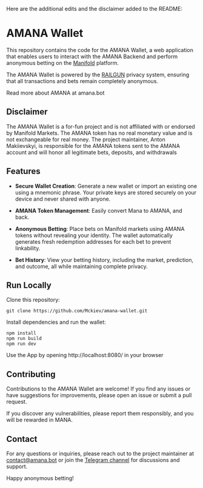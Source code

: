 Here are the additional edits and the disclaimer added to the README:

# AMANA Wallet

This repository contains the code for the AMANA Wallet, a web application that enables users to interact with the AMANA Backend and perform anonymous betting on the [Manifold](https://manifold.markets?referrer=AMANABOT) platform.

The AMANA Wallet is powered by the [RAILGUN](ipns://www.railgun.org/) privacy system, ensuring that all transactions and bets remain completely anonymous.

Read more about AMANA at amana.bot

## Disclaimer

The AMANA Wallet is a for-fun project and is not affiliated with or endorsed by Manifold Markets. The AMANA token has no real monetary value and is not exchangeable for real money. The project maintainer, Anton Makiievskyi, is responsible for the AMANA tokens sent to the AMANA account and will honor all legitimate bets, deposits, and withdrawals

## Features

- **Secure Wallet Creation**: Generate a new wallet or import an existing one using a mnemonic phrase. Your private keys are stored securely on your device and never shared with anyone.

- **AMANA Token Management**: Easily convert Mana to AMANA, and back.

- **Anonymous Betting**: Place bets on Manifold markets using AMANA tokens without revealing your identity. The wallet automatically generates fresh redemption addresses for each bet to prevent linkability.

- **Bet History**: View your betting history, including the market, prediction, and outcome, all while maintaining complete privacy.

## Run Locally

Clone this repository:
   ```
   git clone https://github.com/Mckiev/amana-wallet.git
   ```
Install dependencies and run the wallet:
   ```
   npm install
   npm run build
   npm run dev
   ```
Use the App by opening http://localhost:8080/ in your browser

## Contributing

Contributions to the AMANA Wallet are welcome! If you find any issues or have suggestions for improvements, please open an issue or submit a pull request.

If you discover any vulnerabilities, please report them responsibly, and you will be rewarded in MANA.

## Contact

For any questions or inquiries, please reach out to the project maintainer at contact@amana.bot or join the [Telegram channel]([https://t.me/anonymousmana](https://t.me/AMANACHAT)) for discussions and support.

Happy anonymous betting!
